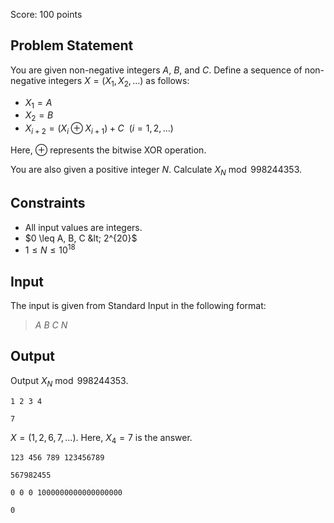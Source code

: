 Score: $100$ points

## Problem Statement

You are given non-negative integers $A$, $B$, and $C$. Define a sequence of non-negative integers $X = (X_1, X_2, \dots)$ as follows:

- $X_1 = A$
- $X_2 = B$
- $X_{i+2} = (X_i \oplus X_{i+1}) + C\ \ (i=1,2,\dots)$

Here, $\oplus$ represents the bitwise XOR operation.

You are also given a positive integer $N$. Calculate $X_N \bmod 998244353$.

## Constraints

- All input values are integers.
- $0 \leq A, B, C &lt; 2^{20}$
- $1 \leq N \leq 10^{18}$

## Input

The input is given from Standard Input in the following format:

> $A$ $B$ $C$ $N$

## Output

Output $X_N \bmod 998244353$.

```input1
1 2 3 4
```

```output1
7
```

$X = (1, 2, 6, 7, \dots)$. Here, $X_4 = 7$ is the answer.

```input2
123 456 789 123456789
```

```output2
567982455
```

```input3
0 0 0 1000000000000000000
```

```output3
0
```